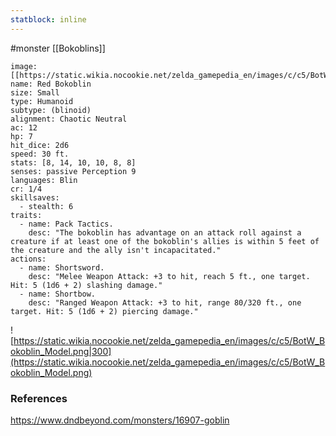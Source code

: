 ```yaml
---
statblock: inline
---
```

#monster [[Bokoblins]]

```statblock
image: [[https://static.wikia.nocookie.net/zelda_gamepedia_en/images/c/c5/BotW_Bokoblin_Model.png]]
name: Red Bokoblin
size: Small
type: Humanoid
subtype: (blinoid)
alignment: Chaotic Neutral
ac: 12
hp: 7
hit_dice: 2d6
speed: 30 ft.
stats: [8, 14, 10, 10, 8, 8]
senses: passive Perception 9
languages: Blin
cr: 1/4
skillsaves:
  - stealth: 6
traits:
  - name: Pack Tactics.
    desc: "The bokoblin has advantage on an attack roll against a creature if at least one of the bokoblin's allies is within 5 feet of the creature and the ally isn't incapacitated."
actions:
  - name: Shortsword.
    desc: "Melee Weapon Attack: +3 to hit, reach 5 ft., one target. Hit: 5 (1d6 + 2) slashing damage."
  - name: Shortbow.
    desc: "Ranged Weapon Attack: +3 to hit, range 80/320 ft., one target. Hit: 5 (1d6 + 2) piercing damage."
```

![https://static.wikia.nocookie.net/zelda_gamepedia_en/images/c/c5/BotW_Bokoblin_Model.png|300](https://static.wikia.nocookie.net/zelda_gamepedia_en/images/c/c5/BotW_Bokoblin_Model.png)

### References

https://www.dndbeyond.com/monsters/16907-goblin